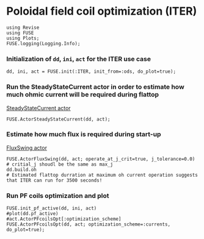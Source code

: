 # Poloidal field coil optimization (ITER)


```@julia
using Revise
using FUSE
using Plots;
FUSE.logging(Logging.Info);
```

### Initialization of `dd`, `ini`, `act` for the ITER use case


```@julia
dd, ini, act = FUSE.init(:ITER, init_from=:ods, do_plot=true);
```

### Run the SteadyStateCurrent actor in order to estimate how much ohmic current will be required during flattop
[SteadyStateCurrent actor](https://fuse.help/actors.html#SteadyStateCurrent)



```@julia
FUSE.ActorSteadyStateCurrent(dd, act);
```

### Estimate how much flux is required during start-up
[FluxSwing actor](https://fuse.help/actors.html#FluxSwing)




```@julia
FUSE.ActorFluxSwing(dd, act; operate_at_j_crit=true, j_tolerance=0.0)
# critial_j shoudl be the same as max_j
dd.build.oh
# Estimated flattop durration at maximum oh current operation suggests that ITER can run for 3500 seconds! 
```

### Run PF coils optimization and plot


```@julia
FUSE.init_pf_active(dd, ini, act)
#plot(dd.pf_active)
#act.ActorPFcoilsOpt[:optimization_scheme]
FUSE.ActorPFcoilsOpt(dd, act; optimization_scheme=:currents, do_plot=true);
```

